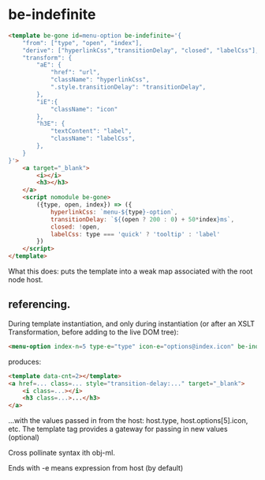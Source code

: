 # be-indefinite

```html
<template be-gone id=menu-option be-indefinite='{
    "from": ["type", "open", "index"],
    "derive": ["hyperlinkCss","transitionDelay", "closed", "labelCss"],
    "transform": {
        "aE": {
            "href": "url",
            "className": "hyperlinkCss",
            ".style.transitionDelay": "transitionDelay",
        },
        "iE":{
            "className": "icon"
        },
        "h3E": {
            "textContent": "label",
            "className": "labelCss",
        },
    }
}'>
    <a target="_blank">
        <i></i>
        <h3></h3>
    </a>
    <script nomodule be-gone>
        ({type, open, index}) => ({
            hyperlinkCss: `menu-${type}-option`,
            transitionDelay: `${(open ? 200 : 0) + 50*index}ms`,
            closed: !open,
            labelCss: type === 'quick' ? 'tooltip' : 'label'
        })
    </script>
</template>
```

What this does:  puts the template into a weak map associated with the root node host.

## referencing.

During template instantiation, and only during instantiation (or after an XSLT Transformation, before adding to the live DOM tree):

```html
<menu-option index-n=5 type-e="type" icon-e="options@index.icon" be-inquiring></menu-option >
```

produces:

```html
<template data-cnt=2></template>
<a href=... class=... style="transition-delay:..." target="_blank">
    <i class=...></i>
    <h3 class=...>...</h3>
</a>
```

...with the values passed in from the host:  host.type, host.options[5].icon, etc.  The template tag provides a gateway for passing in new values (optional)

Cross pollinate syntax ith obj-ml.

Ends with -e means expression from host (by default)

